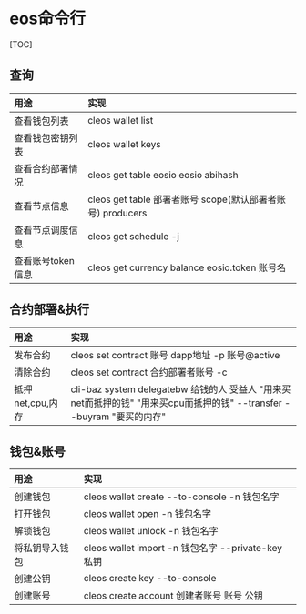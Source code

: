 # eos命令行

[TOC]



## 查询
|用途|实现|
|:--|:--|
|查看钱包列表|cleos wallet list|
|查看钱包密钥列表|cleos wallet keys|
|查看合约部署情况|cleos get table eosio eosio abihash|
|查看节点信息|cleos get table 部署者账号 scope(默认部署者账号) producers|
|查看节点调度信息|cleos get schedule -j|
|查看账号token信息|cleos get currency balance eosio.token 账号名|



## 合约部署&执行

|用途|实现|
|:--|:--|
|发布合约|cleos set contract 账号 dapp地址 -p 账号@active|
|清除合约|cleos set contract 合约部署者账号 -c|
|抵押net,cpu,内存|cli-baz system delegatebw 给钱的人 受益人 "用来买net而抵押的钱" "用来买cpu而抵押的钱" --transfer --buyram "要买的内存"|



## 钱包&账号

|用途|实现|
|:--|:--|
|创建钱包|cleos wallet create --to-console -n 钱包名字|
|打开钱包|cleos wallet open -n 钱包名字|
|解锁钱包|cleos wallet unlock -n 钱包名字|
|将私钥导入钱包|cleos wallet import -n 钱包名字 --private-key 私钥|
|创建公钥|cleos create key --to-console|
|创建账号|cleos create account 创建者账号 账号 公钥|